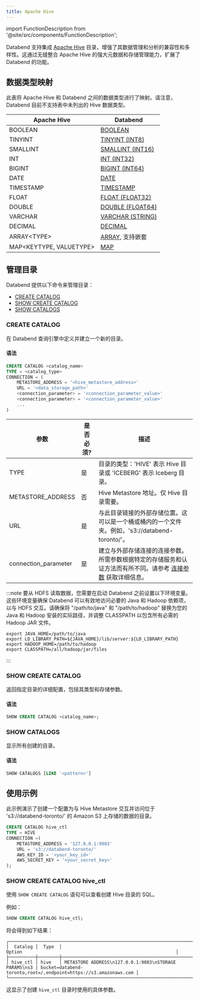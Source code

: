 ```yaml
---
title: Apache Hive
---
```

import FunctionDescription from '@site/src/components/FunctionDescription';

<FunctionDescription description="引入或更新：v1.2.83"/>

Databend 支持集成 [Apache Hive](https://hive.apache.org/) 目录，增强了其数据管理和分析的兼容性和多样性。这通过无缝整合 Apache Hive 的强大元数据和存储管理能力，扩展了 Databend 的功能。

## 数据类型映射

此表将 Apache Hive 和 Databend 之间的数据类型进行了映射。请注意，Databend 目前不支持表中未列出的 Hive 数据类型。

| Apache Hive         | Databend             |
| ------------------- | -------------------- |
| BOOLEAN             | [BOOLEAN](/sql/sql-reference/data-types/data-type-logical-types)              |
| TINYINT             | [TINYINT (INT8)](/sql/sql-reference/data-types/data-type-numeric-types#integer-data-types)       |
| SMALLINT            | [SMALLINT (INT16)](/sql/sql-reference/data-types/data-type-numeric-types#integer-data-types)     |
| INT                 | [INT (INT32)](/sql/sql-reference/data-types/data-type-numeric-types#integer-data-types)          |
| BIGINT              | [BIGINT (INT64)](/sql/sql-reference/data-types/data-type-numeric-types#integer-data-types)       |
| DATE                | [DATE](/sql/sql-reference/data-types/data-type-time-date-types)                 |
| TIMESTAMP           | [TIMESTAMP](/sql/sql-reference/data-types/data-type-time-date-types)            |
| FLOAT               | [FLOAT (FLOAT32)](/sql/sql-reference/data-types/data-type-numeric-types#floating-point-data-types)      |
| DOUBLE              | [DOUBLE (FLOAT64)](/sql/sql-reference/data-types/data-type-numeric-types#floating-point-data-types)     |
| VARCHAR             | [VARCHAR (STRING)](/sql/sql-reference/data-types/data-type-string-types)     |
| DECIMAL             | [DECIMAL](/sql/sql-reference/data-types/data-type-decimal-types)              |
| ARRAY&lt;TYPE&gt;    | [ARRAY](/sql/sql-reference/data-types/data-type-array-types), 支持嵌套 |
| MAP&lt;KEYTYPE, VALUETYPE&gt; | [MAP](/sql/sql-reference/data-types/data-type-map)             |

## 管理目录

Databend 提供以下命令来管理目录：

- [CREATE CATALOG](#create-catalog)
- [SHOW CREATE CATALOG](#show-create-catalog)
- [SHOW CATALOGS](#show-catalogs)

### CREATE CATALOG

在 Databend 查询引擎中定义并建立一个新的目录。

#### 语法

```sql
CREATE CATALOG <catalog_name>
TYPE = <catalog_type>
CONNECTION = (
    METASTORE_ADDRESS = '<hive_metastore_address>'
    URL = '<data_storage_path>'
    <connection_parameter> = '<connection_parameter_value>'
    <connection_parameter> = '<connection_parameter_value>'
    ...
)
```

| 参数                  | 是否必须? | 描述                                                                                                               | 
|-----------------------|-----------|---------------------------------------------------------------------------------------------------------------------------| 
| TYPE                  | 是        | 目录的类型：'HIVE' 表示 Hive 目录或 'ICEBERG' 表示 Iceberg 目录。                                      | 
| METASTORE_ADDRESS     | 否        | Hive Metastore 地址。仅 Hive 目录需要。| 
| URL                   | 是        | 与此目录链接的外部存储位置。这可以是一个桶或桶内的一个文件夹。例如，'s3://databend-toronto/'。                       | 
| connection_parameter  | 是        | 建立与外部存储连接的连接参数。所需参数根据特定的存储服务和认证方法而有所不同。请参考 [连接参数](/sql/sql-reference/connect-parameters) 获取详细信息。 |

:::note
要从 HDFS 读取数据，您需要在启动 Databend 之前设置以下环境变量。这些环境变量确保 Databend 可以有效地访问必要的 Java 和 Hadoop 依赖项，以与 HDFS 交互。请确保将 "/path/to/java" 和 "/path/to/hadoop" 替换为您的 Java 和 Hadoop 安装的实际路径，并调整 CLASSPATH 以包含所有必需的 Hadoop JAR 文件。
```shell
export JAVA_HOME=/path/to/java
export LD_LIBRARY_PATH=${JAVA_HOME}/lib/server:${LD_LIBRARY_PATH}
export HADOOP_HOME=/path/to/hadoop
export CLASSPATH=/all/hadoop/jar/files
```
:::

### SHOW CREATE CATALOG

返回指定目录的详细配置，包括其类型和存储参数。

#### 语法

```sql
SHOW CREATE CATALOG <catalog_name>;
```

### SHOW CATALOGS

显示所有创建的目录。

#### 语法

```sql
SHOW CATALOGS [LIKE '<pattern>']
```

## 使用示例

此示例演示了创建一个配置为与 Hive Metastore 交互并访问位于 's3://databend-toronto/' 的 Amazon S3 上存储的数据的目录。

```sql
CREATE CATALOG hive_ctl 
TYPE = HIVE 
CONNECTION =(
    METASTORE_ADDRESS = '127.0.0.1:9083' 
    URL = 's3://databend-toronto/' 
    AWS_KEY_ID = '<your_key_id>' 
    AWS_SECRET_KEY = '<your_secret_key>' 
);
```

### SHOW CREATE CATALOG hive_ctl

使用 `SHOW CREATE CATALOG` 语句可以查看创建 Hive 目录的 SQL。

例如：

```sql
SHOW CREATE CATALOG hive_ctl;
```

将会得到如下结果：

```
┌──────────────────────────────────────────────────────────────────────────────────────────────────────────────────────────────────────────────┐
│  Catalog │  Type  │                                                          Option                                                          │
├──────────┼────────┼──────────────────────────────────────────────────────────────────────────────────────────────────────────────────────────┤
│ hive_ctl │ hive   │ METASTORE ADDRESS\n127.0.0.1:9083\nSTORAGE PARAMS\ns3 | bucket=databend-toronto,root=/,endpoint=https://s3.amazonaws.com │
└──────────────────────────────────────────────────────────────────────────────────────────────────────────────────────────────────────────────┘
```

这显示了创建 `hive_ctl` 目录时使用的具体参数。